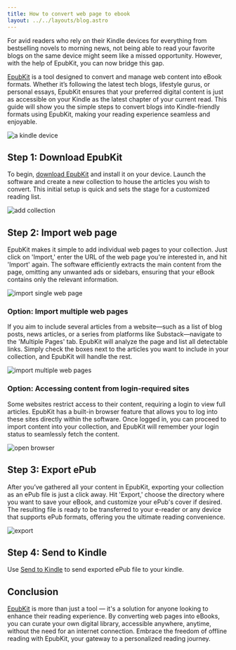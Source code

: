```yaml
---
title: How to convert web page to ebook
layout: ../../layouts/blog.astro
---
```

For avid readers who rely on their Kindle devices for everything from bestselling novels to morning news, not being able to read your favorite blogs on the same device might seem like a missed opportunity. However, with the help of EpubKit, you can now bridge this gap. 

[EpubKit](/) is a tool designed to convert and manage web content into eBook formats. Whether it’s following the latest tech blogs, lifestyle gurus, or personal essays, EpubKit ensures that your preferred digital content is just as accessible on your Kindle as the latest chapter of your current read. This guide will show you the simple steps to convert blogs into Kindle-friendly formats using EpubKit, making your reading experience seamless and enjoyable.

![a kindle device](/images/kindle.jpg)

## Step 1: Download EpubKit

To begin, [download EpubKit](/) and install it on your device. Launch the software and create a new collection to house the articles you wish to convert. This initial setup is quick and sets the stage for a customized reading list.

![add collection](/images/epubkit-add-collection.png)

## Step 2: Import web page

EpubKit makes it simple to add individual web pages to your collection. Just click on 'Import,' enter the URL of the web page you're interested in, and hit 'Import' again. The software efficiently extracts the main content from the page, omitting any unwanted ads or sidebars, ensuring that your eBook contains only the relevant information.

![import single web page](/images/epubkit-single-page.png)

### Option: Import multiple web pages

If you aim to include several articles from a website—such as a list of blog posts, news articles, or a series from platforms like Substack—navigate to the 'Multiple Pages' tab. EpubKit will analyze the page and list all detectable links. Simply check the boxes next to the articles you want to include in your collection, and EpubKit will handle the rest.

![import multiple web pages](/images/epubkit-multi-pages.png)

### Option: Accessing content from login-required sites

Some websites restrict access to their content, requiring a login to view full articles. EpubKit has a built-in browser feature that allows you to log into these sites directly within the software. Once logged in, you can proceed to import content into your collection, and EpubKit will remember your login status to seamlessly fetch the content.

![open browser](/images/epubkit-open-browser.png)

## Step 3: Export ePub

After you’ve gathered all your content in EpubKit, exporting your collection as an ePub file is just a click away. Hit 'Export,' choose the directory where you want to save your eBook, and customize your ePub's cover if desired. The resulting file is ready to be transferred to your e-reader or any device that supports ePub formats, offering you the ultimate reading convenience.

![export](/images/epubkit-export.png)

## Step 4: Send to Kindle

Use [Send to Kindle](https://www.amazon.com/sendtokindle) to send exported ePub file to your kindle.

## Conclusion

[EpubKit](/) is more than just a tool — it's a solution for anyone looking to enhance their reading experience. By converting web pages into eBooks, you can curate your own digital library, accessible anywhere, anytime, without the need for an internet connection. Embrace the freedom of offline reading with EpubKit, your gateway to a personalized reading journey.